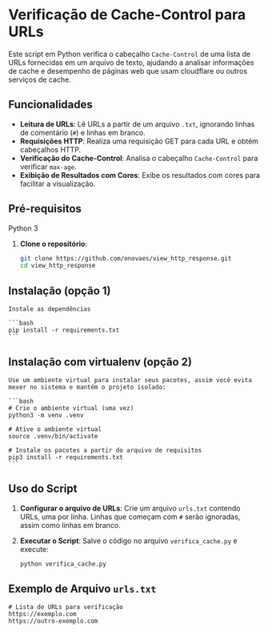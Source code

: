 # Verificação de Cache-Control para URLs

Este script em Python verifica o cabeçalho `Cache-Control` de uma lista de URLs fornecidas em um arquivo de texto, ajudando a analisar informações de cache e desempenho de páginas web que usam cloudflare ou outros serviços de cache.

## Funcionalidades

- **Leitura de URLs**: Lê URLs a partir de um arquivo `.txt`, ignorando linhas de comentário (`#`) e linhas em branco.
- **Requisições HTTP**: Realiza uma requisição GET para cada URL e obtém cabeçalhos HTTP.
- **Verificação do Cache-Control**: Analisa o cabeçalho `Cache-Control` para verificar `max-age`.
- **Exibição de Resultados com Cores**: Exibe os resultados com cores para facilitar a visualização.

## Pré-requisitos

Python 3



1. **Clone o repositório**:

    ```bash
    git clone https://github.com/onovaes/view_http_response.git
    cd view_http_response
    ```
## Instalação (opção 1)

    Instale as dependências 

    ```bash
    pip install -r requirements.txt
    ```

## Instalação com virtualenv (opção 2)

    
    Use um ambiente virtual para instalar seus pacotes, assim você evita mexer no sistema e mantém o projeto isolado:

    ```bash
    # Crie o ambiente virtual (uma vez)
    python3 -m venv .venv

    # Ative o ambiente virtual
    source .venv/bin/activate

    # Instale os pacotes a partir do arquivo de requisitos
    pip3 install -r requirements.txt
    ```

## Uso do Script

1. **Configurar o arquivo de URLs**: Crie um arquivo `urls.txt` contendo URLs, uma por linha. Linhas que começam com `#` serão ignoradas, assim como linhas em branco.

2. **Executar o Script**: Salve o código no arquivo `verifica_cache.py` e execute:

    ```bash
    python verifica_cache.py
    ```

## Exemplo de Arquivo `urls.txt`

```plaintext
# Lista de URLs para verificação
https://exemplo.com
https://outro-exemplo.com
```

